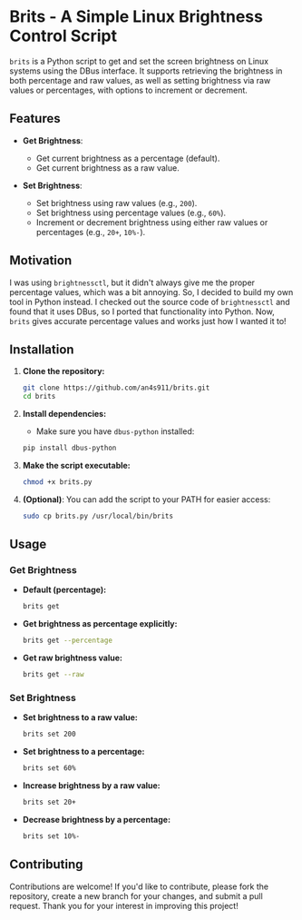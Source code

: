 # Brits - A Simple Linux Brightness Control Script

`brits` is a Python script to get and set the screen brightness on Linux systems using the DBus interface. It supports retrieving the brightness in both percentage and raw values, as well as setting brightness via raw values or percentages, with options to increment or decrement.

## Features

- **Get Brightness**:
  - Get current brightness as a percentage (default).
  - Get current brightness as a raw value.
  
- **Set Brightness**:
  - Set brightness using raw values (e.g., `200`).
  - Set brightness using percentage values (e.g., `60%`).
  - Increment or decrement brightness using either raw values or percentages (e.g., `20+`, `10%-`).
 
## Motivation

I was using `brightnessctl`, but it didn't always give me the proper percentage values, which was a bit annoying. So, I decided to build my own tool in Python instead. I checked out the source code of `brightnessctl` and found that it uses DBus, so I ported that functionality into Python. Now, `brits` gives accurate percentage values and works just how I wanted it to!

## Installation

1. **Clone the repository:**
    ```bash
    git clone https://github.com/an4s911/brits.git
    cd brits
    ```

2. **Install dependencies:**
    - Make sure you have `dbus-python` installed:
    ```bash
    pip install dbus-python
    ```

3. **Make the script executable:**
    ```bash
    chmod +x brits.py
    ```

4. **(Optional)**: You can add the script to your PATH for easier access:
    ```bash
    sudo cp brits.py /usr/local/bin/brits
    ```

## Usage

### Get Brightness

- **Default (percentage):**
    ```bash
    brits get
    ```
  
- **Get brightness as percentage explicitly:**
    ```bash
    brits get --percentage
    ```

- **Get raw brightness value:**
    ```bash
    brits get --raw
    ```

### Set Brightness

- **Set brightness to a raw value:**
    ```bash
    brits set 200
    ```

- **Set brightness to a percentage:**
    ```bash
    brits set 60%
    ```

- **Increase brightness by a raw value:**
    ```bash
    brits set 20+
    ```

- **Decrease brightness by a percentage:**
    ```bash
    brits set 10%-
    ```

## Contributing

Contributions are welcome! If you'd like to contribute, please fork the repository, create a new branch for your changes, and submit a pull request. Thank you for your interest in improving this project!
